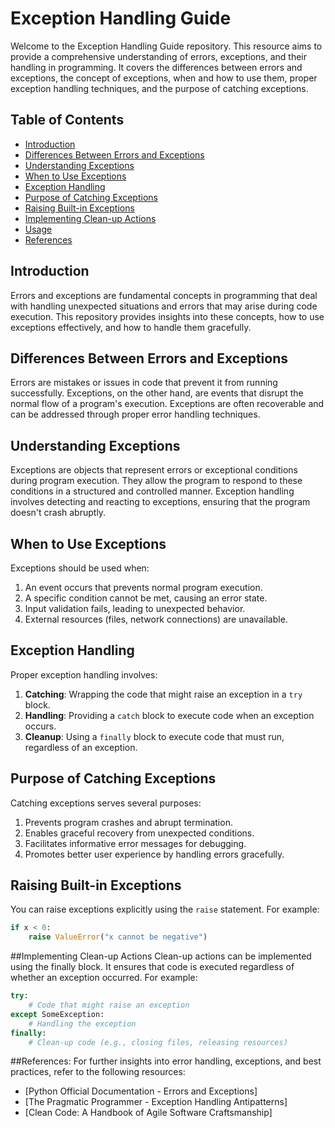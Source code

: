 # Exception Handling Guide

Welcome to the Exception Handling Guide repository. This resource aims to provide a comprehensive understanding of errors, exceptions, and their handling in programming. It covers the differences between errors and exceptions, the concept of exceptions, when and how to use them, proper exception handling techniques, and the purpose of catching exceptions.

## Table of Contents

- [Introduction](#introduction)
- [Differences Between Errors and Exceptions](#differences-between-errors-and-exceptions)
- [Understanding Exceptions](#understanding-exceptions)
- [When to Use Exceptions](#when-to-use-exceptions)
- [Exception Handling](#exception-handling)
- [Purpose of Catching Exceptions](#purpose-of-catching-exceptions)
- [Raising Built-in Exceptions](#raising-built-in-exceptions)
- [Implementing Clean-up Actions](#implementing-clean-up-actions)
- [Usage](#usage)
- [References](#references)

## Introduction

Errors and exceptions are fundamental concepts in programming that deal with handling unexpected situations and errors that may arise during code execution. This repository provides insights into these concepts, how to use exceptions effectively, and how to handle them gracefully.

## Differences Between Errors and Exceptions

Errors are mistakes or issues in code that prevent it from running successfully. Exceptions, on the other hand, are events that disrupt the normal flow of a program's execution. Exceptions are often recoverable and can be addressed through proper error handling techniques.

## Understanding Exceptions

Exceptions are objects that represent errors or exceptional conditions during program execution. They allow the program to respond to these conditions in a structured and controlled manner. Exception handling involves detecting and reacting to exceptions, ensuring that the program doesn't crash abruptly.

## When to Use Exceptions

Exceptions should be used when:

1. An event occurs that prevents normal program execution.
2. A specific condition cannot be met, causing an error state.
3. Input validation fails, leading to unexpected behavior.
4. External resources (files, network connections) are unavailable.

## Exception Handling

Proper exception handling involves:

1. **Catching**: Wrapping the code that might raise an exception in a `try` block.
2. **Handling**: Providing a `catch` block to execute code when an exception occurs.
3. **Cleanup**: Using a `finally` block to execute code that must run, regardless of an exception.

## Purpose of Catching Exceptions

Catching exceptions serves several purposes:

1. Prevents program crashes and abrupt termination.
2. Enables graceful recovery from unexpected conditions.
3. Facilitates informative error messages for debugging.
4. Promotes better user experience by handling errors gracefully.

## Raising Built-in Exceptions

You can raise exceptions explicitly using the `raise` statement. For example:

```python
if x < 0:
    raise ValueError("x cannot be negative")
```

##Implementing Clean-up Actions
Clean-up actions can be implemented using the finally block. It ensures that code is executed regardless of whether an exception occurred. For example:

```python
try:
    # Code that might raise an exception
except SomeException:
    # Handling the exception
finally:
    # Clean-up code (e.g., closing files, releasing resources)
```

##References:
For further insights into error handling, exceptions, and best practices, refer to the following resources:

- [Python Official Documentation - Errors and Exceptions]
- [The Pragmatic Programmer - Exception Handling Antipatterns]
- [Clean Code: A Handbook of Agile Software Craftsmanship]
